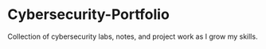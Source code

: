 # Cybersecurity-Portfolio
Collection of cybersecurity labs, notes, and project work as I grow my skills.
